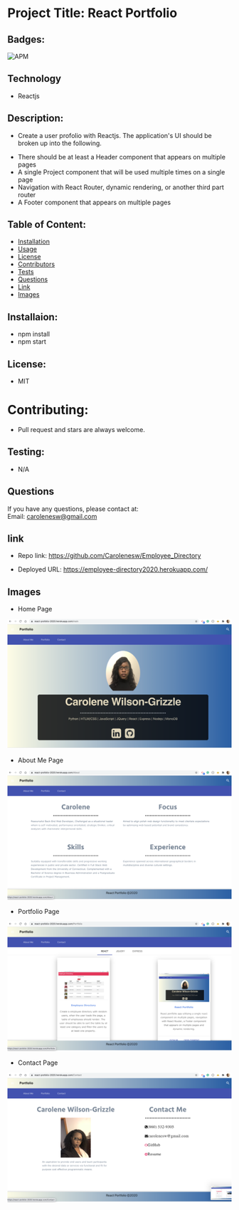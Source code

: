 #  Project Title: React Portfolio

## Badges: 
<img alt="APM" src="https://img.shields.io/apm/l/React">
 

## Technology

- Reactjs

## Description: 

* Create a user profolio with Reactjs. The application's UI should be broken up into the following.

- There should be at least a Header component that appears on multiple pages
- A single Project component that will be used multiple times on a single page
- Navigation with React Router, dynamic rendering, or another third part router
- A Footer component that appears on multiple pages

## Table of Content: 

* [Installation](#installation)  
* [Usage](#usage)
* [License](#license)
* [Contributors](#contributors)
* [Tests](#tests)
* [Questions](#questions)
* [Link](#links)
* [Images](#images)

## Installaion:
* npm install
* npm start

## License: 
* MIT
# Contributing: 
* Pull request and stars are always welcome.
## Testing: 
* N/A

## Questions
If you have any questions, please contact at:   
Email: carolenesw@gmail.com

## link

* Repo link:
https://github.com/Carolenesw/Employee_Directory

* Deployed URL: 
https://employee-directory2020.herokuapp.com/

## Images

* Home Page
<img src="src/components/image/home.png">

* About Me Page
<img src="src/components/image/about.png">

* Portfolio Page
<img src="src/components/image/portfolio.png">

* Contact Page
<img src="src/components/image/contact.png">

